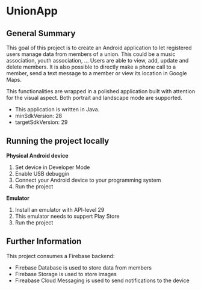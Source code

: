 # UnionApp

## General Summary
This goal of this project is to create an Android application to let registered users manage data from members of a union. This could be a music association, youth association, ... Users are able to view, add, update and delete members. It is also possible to directly make a phone call to a member, send a text message to a member or view its location in Google Maps.

This functionalities are wrapped in a polished application built with attention for the visual aspect. Both portrait and landscape mode are supported.

- This application is written in Java.
- minSdkVersion: 28
- targetSdkVersion: 29

## Running the project locally
**Physical Android device**
1. Set device in Developer Mode
2. Enable USB debuggin
3. Connect your Android device to your programming system
4. Run the project

**Emulator**
1. Install an emulator with API-level 29
2. This emulator needs to suppert Play Store
3. Run the project

## Further Information
This project consumes a Firebase backend:
- Firebase Database is used to store data from members
- Firebase Storage is used to store images
- Fireabase Cloud Messaging is used to send notifications to the device
